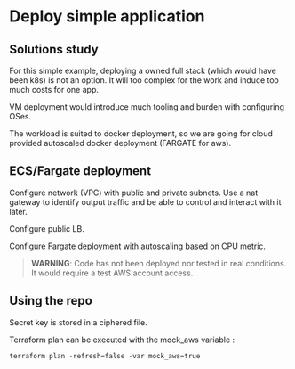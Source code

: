 # Deploy simple application

## Solutions study

For this simple example, deploying a owned full stack (which would have been k8s) is not an option. It will too complex for the work and induce too much costs for one app.

VM deployment would introduce much tooling and burden with configuring OSes.

The workload is suited to docker deployment, so we are going for cloud provided autoscaled docker deployment (FARGATE for aws).

## ECS/Fargate deployment

Configure network (VPC) with public and private subnets. Use a nat gateway to identify output traffic and be able to control and interact with it later.

Configure public LB.

Configure Fargate deployment with autoscaling based on CPU metric.

> **WARNING**: Code has not been deployed nor tested in real conditions. It would require a test AWS account access.

## Using the repo

Secret key is stored in a ciphered file.

Terraform plan can be executed with the mock_aws variable :

```
terraform plan -refresh=false -var mock_aws=true
```
